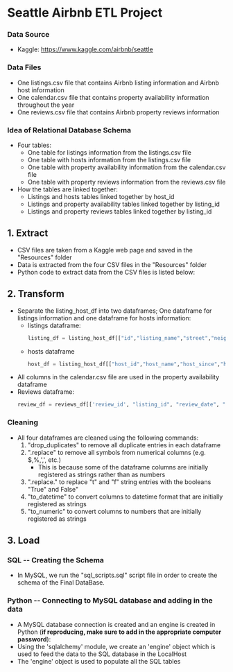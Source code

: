 # Seattle Airbnb ETL Project
### Data Source
* Kaggle: https://www.kaggle.com/airbnb/seattle
### Data Files
* One listings.csv file that contains Airbnb listing information and Airbnb host information
* One calendar.csv file that contains property availability information throughout the year
* One reviews.csv file that contains Airbnb property reviews information
### Idea of Relational Database Schema
* Four tables:
    * One table for listings information from the listings.csv file
    * One table with hosts information from the listings.csv file
    * One table with property availability information from the calendar.csv file
    * One table with property reviews information from the reviews.csv file
* How the tables are linked together:
    * Listings and hosts tables linked together by host_id
    * Listings and property availability tables linked together by listing_id
    * Listings and property reviews tables linked together by listing_id
## 1. Extract
* CSV files are taken from a Kaggle web page and saved in the "Resources" folder
* Data is extracted from the four CSV files in the "Resources" folder
* Python code to extract data from the CSV files is listed below:

## 2. Transform 
* Separate the listing_host_df into two dataframes; One dataframe for listings information and one dataframe for hosts information:
   * listings dataframe:
      ~~~~python
      listing_df = listing_host_df[["id","listing_name","street","neighbourhood_cleansed","neighbourhood_group_cleansed","city","state","zipcode","latitude","longitude","is_location_exact","property_type","room_type","accommodates","bathrooms","bedrooms","beds","bed_type","square_feet","price","weekly_price","monthly_price","security_deposit","cleaning_fee","guests_included","extra_people","minimum_nights","maximum_nights","has_availability","availability_30","availability_60","availability_90","availability_365","number_of_reviews","first_review","last_review","review_scores_rating","review_scores_accuracy","review_scores_cleanliness","review_scores_checkin","review_scores_communication","review_scores_location","review_scores_value","requires_license","instant_bookable","cancellation_policy","require_guest_profile_picture","require_guest_phone_verification","reviews_per_month","host_id"]]
      ~~~~
   * hosts dataframe
      ~~~~python
      host_df = listing_host_df[["host_id","host_name","host_since","host_location","host_response_time","host_response_rate","host_acceptance_rate","host_is_superhost","host_neighbourhood","host_listings_count","host_has_profile_pic","host_identity_verified"]]
     ~~~~
* All columns in the calendar.csv file are used in the property availability dataframe
* Reviews dataframe:
     ~~~~python
   review_df = reviews_df[['review_id', "listing_id", "review_date", "reviewer_id", "reviewer_name", "comments"]]
     ~~~~
### Cleaning
* All four dataframes are cleaned using the following commands:
   1. "drop_duplicates" to remove all duplicate entries in each dataframe
   2. ".replace" to remove all symbols from numerical columns (e.g. $,%,',', etc.)
      * This is because some of the dataframe columns are initially registered as strings rather than as numbers
   3. ".replace." to replace "t" and "f" string entries with the booleans "True" and False"
   4. "to_datetime" to convert columns to datetime format that are initially registered as strings
   5. "to_numeric" to convert columns to numbers that are initially registered as strings
## 3. Load
### SQL -- Creating the Schema
* In MySQL, we run the "sql_scripts.sql" script file in order to create the schema of the Final DataBase.

### Python -- Connecting to MySQL database and adding in the data
* A MySQL database connection is created and an engine is created in Python (**if reproducing, make sure to add in the appropriate computer password**):
* Using the 'sqlalchemy' module, we create an 'engine' object which is used to feed the data to the SQL database in the LocalHost 
* The 'engine' object is used to populate all the SQL tables
